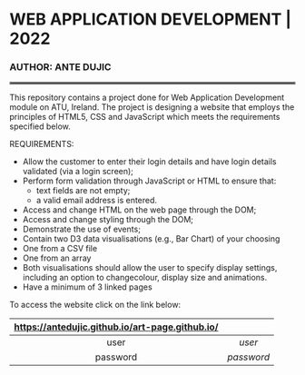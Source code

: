 # WEB APPLICATION DEVELOPMENT | 2022
### AUTHOR: ANTE DUJIC
<hr style="border:2px solid gray"> </hr>

This repository contains a project done for Web Application Development module on ATU, Ireland. The project is designing a website that employs the principles of HTML5, CSS and JavaScript which meets the requirements specified below.

REQUIREMENTS:
- Allow the customer to enter their login details and have login details validated (via a login screen);
- Perform form validation through JavaScript or HTML to ensure that:
    - text fields are not empty;
    - a valid email address is entered.
- Access and change HTML on the web page through the DOM;
- Access and change styling through the DOM;
- Demonstrate the use of events;
- Contain two D3 data visualisations (e.g., Bar Chart) of your choosing
- One from a CSV file
- One from an array
- Both visualisations should allow the user to specify display settings, including an option to changecolour, display size and animations.
- Have a minimum of 3 linked pages

To access the website click on the link below:

| https://antedujic.github.io/art-page.github.io/ | |
| :-: | :-: | 
| user | *user* |
| password | *password* | 
